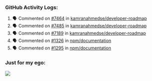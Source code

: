 

  <h3>GitHub Activity Logs:</h3>

  <!--START_SECTION:activity-->

1. 🗣 Commented on [#7464](https://github.com/kamranahmedse/developer-roadmap/pull/7464#issuecomment-2413786145) in [kamranahmedse/developer-roadmap](https://github.com/kamranahmedse/developer-roadmap)
2. 🗣 Commented on [#7485](https://github.com/kamranahmedse/developer-roadmap/pull/7485#issuecomment-2413758172) in [kamranahmedse/developer-roadmap](https://github.com/kamranahmedse/developer-roadmap)
3. 🗣 Commented on [#7189](https://github.com/kamranahmedse/developer-roadmap/issues/7189#issuecomment-2413737439) in [kamranahmedse/developer-roadmap](https://github.com/kamranahmedse/developer-roadmap)
4. 🗣 Commented on [#1326](https://github.com/npm/documentation/pull/1326#issuecomment-2412010013) in [npm/documentation](https://github.com/npm/documentation)
5. 🗣 Commented on [#1295](https://github.com/npm/documentation/issues/1295#issuecomment-2412008495) in [npm/documentation](https://github.com/npm/documentation)
      <!--END_SECTION:activity-->




### Just for my ego:

![](https://komarev.com/ghpvc/?username=kenshanta&color=orange&style=for-the-badge)
